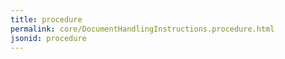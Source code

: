 ```yaml
---
title: procedure
permalink: core/DocumentHandlingInstructions.procedure.html
jsonid: procedure
---
```

